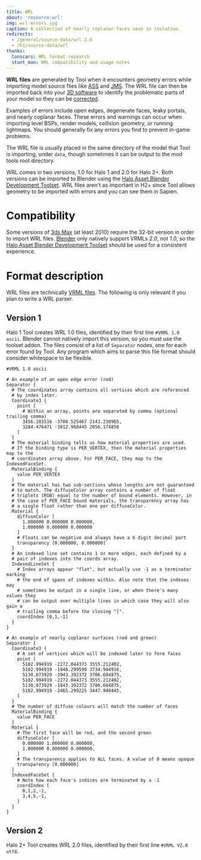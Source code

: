 ```yaml
---
title: WRL
about: 'resource:wrl'
img: wrl-errors.jpg
caption: A collection of nearly coplanar faces seen in isolation.
redirects:
  - /general/source-data/wrl-2.0
  - /h1/source-data/wrl
thanks:
  Conscars: WRL format research
  stunt_man: WRL compatibility and usage notes
---
```

**WRL files** are generated by Tool when it encounters geometry errors while importing model source files like [ASS](~) and [JMS](~). The WRL file can then be imported back into your [3D software](~art-tools#modeling) to identify the problematic parts of your model so they can be [corrected](~bsp-troubleshooting).

Examples of errors include open edges, degenerate faces, leaky portals, and nearly coplanar faces. These errors and warnings can occur when importing level BSPs, render models, collision geometry, or running lightmaps. You should generally fix any errors you find to prevent in-game problems.

The WRL file is usually placed in the same directory of the model that Tool is importing, under `data`, though sometimes it can be output to the mod tools root directory.

WRL comes in two versions, 1.0 for Halo 1 and 2.0 for Halo 2+. Both versions can be imported to Blender using the [Halo Asset Blender Development Toolset](~halo-asset-blender-development-toolset). WRL files aren't as important in H2+ since Tool allows geometry to be imported with errors and you can see them in Sapien.

# Compatibility
Some versions of [3ds Max](~3dsmax) (at least 2010) require the 32-bit version in order to import WRL files. [Blender](~) only natively support VRMLs _2.0_, not _1.0_, so the [Halo Asset Blender Development Toolset](~halo-asset-blender-development-toolset) should be used for a consistent experience.

# Format description
WRL files are technically [VRML files][vrml]. The following is only relevant if you plan to write a WRL parser.

## Version 1
Halo 1 Tool creates WRL 1.0 files, identified by their first line `#VRML 1.0 ascii`. Blender cannot natively import this version, so you must use the toolset addon. The files consist of a list of `Separator` nodes, one for each error found by Tool. Any program which aims to parse this file format should consider whitespace to be flexible.

```vrml
#VRML 1.0 ascii

# An example of an open edge error (red)
Separator {
  # The coordinates array contains all vertices which are referenced
  # by index later.
  Coordinate3 {
    point [
      # Within an array, points are separated by comma (optional trailing comma)
      3456.103516 -3708.525467 2141.230965,
      3284.476471 -3812.968445 2056.174850
    ]
  }
  # The material binding tells us how material properties are used.
  # If the binding type is PER_VERTEX, then the material properties map to the
  # coordinates array above. For PER_FACE, they map to the IndexedFaceSet.
  MaterialBinding {
    value PER_VERTEX
  }
  # The material has two sub-sections whose lengths are not guaranteed
  # to match. The diffuseColor array contains a number of float
  # triplets (RGB) equal to the number of bound elements. However, in
  # the case of PER_FACE bound materials, the transparency array has
  # a single float rather than one per diffuseColor.
  Material {
    diffuseColor [
      1.000000 0.000000 0.000000,
      1.000000 0.000000 0.000000
    ]
    # Floats can be negative and always have a 6 digit decimal part
    transparency [0.000000, 0.000000]
  }
  # An indexed line set contains 1 or more edges, each defined by a
  # pair of indexes into the coords array.
  IndexedLineSet {
    # Index arrays appear "flat", but actually use -1 as a terminator marking
    # the end of spans of indexes within. Also note that the indexes may
    # sometimes be output in a single line, or when there's many values they
    # can be output over multiple lines in which case they will also gain a
    # trailing comma before the closing "]".
    coordIndex [0,1,-1]
  }
}

# An example of nearly coplanar surfaces (red and green)
Separator {
  Coordinate3 {
    # A set of vertices which will be indexed later to form faces
    point [
      5102.994919 -2272.044373 3555.212402,
      5102.994919 -1948.299599 3734.944916,
      5130.073929 -1943.392372 3706.684875,
      5102.994919 -2272.044373 3555.212402,
      5130.073929 -1943.392372 3706.684875,
      5102.994919 -2465.299225 3447.940445,
    ]
  }
  # The number of diffuse colours will match the number of faces
  MaterialBinding {
    value PER_FACE
  }
  Material {
    # The first face will be red, and the second green
    diffuseColor [
      0.000000 1.000000 0.000000,
      1.000000 0.000000 0.000000,
    ]
    # The transparency applies to ALL faces. A value of 0 means opaque
    transparency [0.000000]
  }
  IndexedFaceSet {
    # Note how each face's indices are terminated by a -1
    coordIndex [
      0,1,2,-1,
      3,4,5,-1,
    ]
  }
}
```

## Version 2
Halo 2+ Tool creates WRL 2.0 files, identified by their first line `#VRML V2.0 utf8`.

[vrml]: https://en.wikipedia.org/wiki/VRML
